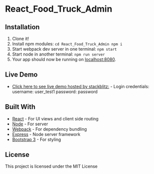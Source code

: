 # React_Food_Truck_Admin

## Installation

1. Clone it!
2. Install npm modules: `cd React_Food_Truck_Admin npm i`
4. Start webpack dev server in one terminal: `npm start`
5. Start node in another terminal: `npm run server`
5. Your app should now be running on [localhost:8080](http://localhost:8080/).

## Live Demo

* [Click here to see live demo hosted by stackblitz:](https://react-qoawsj.stackblitz.io/) - Login credentials: 
username: user_test1 
password: password

## Built With

* [React](https://reactjs.org/) - For UI views and client side routing
* [Node](https://nodejs.org/en/) - For server
* [Webpack](https://webpack.js.org/) - For dependency bundling
* [Express](https://expressjs.com/) - Node server framework
* [Bootstrap 3](https://v4-alpha.getbootstrap.com/) - For styling


## License

This project is licensed under the MIT License 

